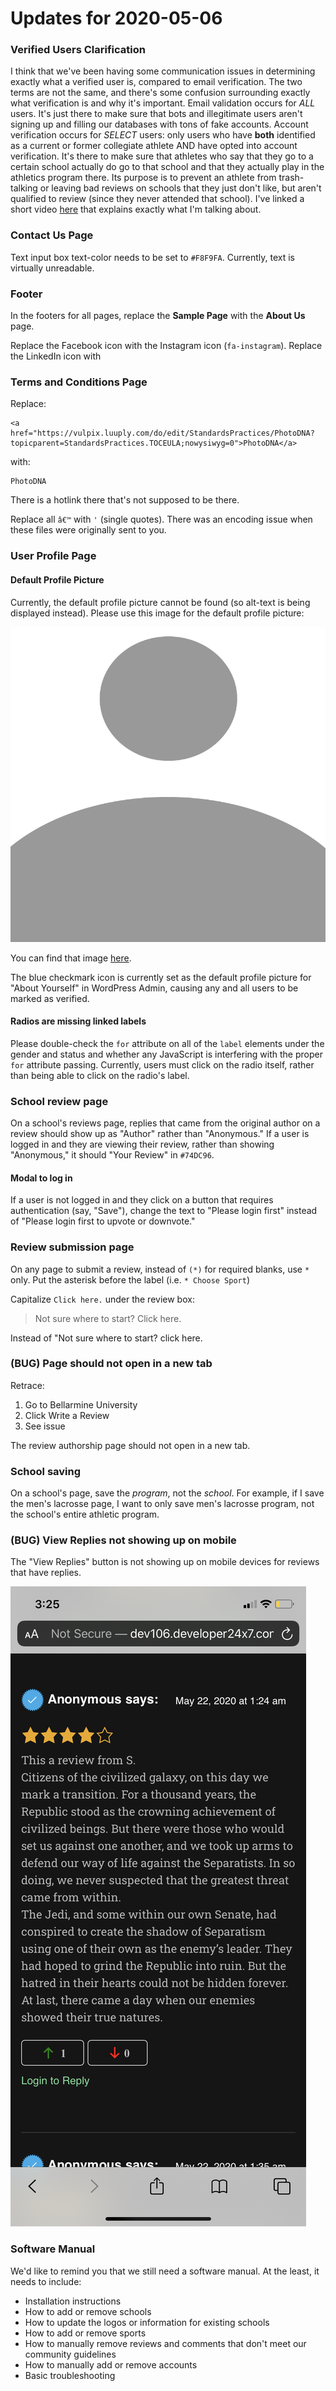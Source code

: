 # Updates for 2020-05-06

### Verified Users Clarification

I think that we've been having some communication issues in determining exactly what a verified user is, compared to email verification. The two terms are not the same, and there's some confusion surrounding exactly what verification is and why it's important.
Email validation occurs for *ALL* users. It's just there to make sure that bots and illegitimate users aren't signing up and filling our databases with tons of fake accounts.
Account verification occurs for *SELECT* users: only users who have **both** identified as a current or former collegiate athlete AND have opted into account verification. It's there to make sure that athletes who say that they go to a certain school actually do go to that school and that they actually play in the athletics program there. Its purpose is to prevent an athlete from trash-talking or leaving bad reviews on schools that they just don't like, but aren't qualified to review (since they never attended that school).
I've linked a short video [here](https://drive.google.com/file/d/1uB_0Q3f0P9znUB1Jvx3rqfLB3EIjiShC/view?usp=sharing
) that explains exactly what I'm talking about.

### Contact Us Page

Text input box text-color needs to be set to `#F8F9FA`. Currently, text is virtually unreadable.

### Footer

In the footers for all pages, replace the **Sample Page** with the **About Us** page.

Replace the Facebook icon with the Instagram icon (`fa-instagram`). Replace the LinkedIn icon with 

### Terms and Conditions Page

Replace:

```
<a href="https://vulpix.luuply.com/do/edit/StandardsPractices/PhotoDNA?topicparent=StandardsPractices.TOCEULA;nowysiwyg=0">PhotoDNA</a>
```

with:

```
PhotoDNA
```

There is a hotlink there that's not supposed to be there.

Replace all `â€™` with `'` (single quotes). There was an encoding issue when these files were originally sent to you.

### User Profile Page

#### Default Profile Picture

Currently, the default profile picture cannot be found (so alt-text is being displayed instead). Please use this image for the default profile picture:

![default profile picture](https://github.com/luuply/changes/raw/master/20200521/default_profile-01.png "Default Profile Picture")

You can find that image [here](https://github.com/luuply/changes/raw/master/20200521/default_profile-01.png).

The blue checkmark icon is currently set as the default profile picture for "About Yourself" in WordPress Admin, causing any and all users to be marked as verified.

#### Radios are missing linked labels

Please double-check the `for` attribute on all of the `label` elements under the gender and status and whether any JavaScript is interfering with the proper `for` attribute passing. Currently, users must click on the radio itself, rather than being able to click on the radio's label.

### School review page

On a school's reviews page, replies that came from the original author on a review should show up as "Author" rather than "Anonymous." If a user is logged in and they are viewing their review, rather than showing "Anonymous," it should "Your Review" in `#74DC96`.

#### Modal to log in

If a user is not logged in and they click on a button that requires authentication (say, "Save"), change the text to "Please login first" instead of "Please login first to upvote or downvote."

### Review submission page

On any page to submit a review, instead of `(*)` for required blanks, use `*` only. Put the asterisk before the label (i.e. `* Choose Sport`)

Capitalize `Click here.` under the review box:

> Not sure where to start? Click here.

Instead of "Not sure where to start? click here.

### (BUG) Page should not open in a new tab

Retrace:

1. Go to Bellarmine University
2. Click Write a Review
3. See issue

The review authorship page should not open in a new tab.

### School saving

On a school's page, save the _program_, not the _school_. For example, if I save the men's lacrosse page, I want to only save men's lacrosse program, not the school's entire athletic program.

### (BUG) View Replies not showing up on mobile

The "View Replies" button is not showing up on mobile devices for reviews that have replies.

![View 2 replies not showing up](https://github.com/luuply/changes/raw/master/20200521/Image%20from%20iOS.png "View 2 replies not showing up")

### Software Manual

We'd like to remind you that we still need a software manual. At the least, it needs to include:

- Installation instructions
- How to add or remove schools
- How to update the logos or information for existing schools
- How to add or remove sports
- How to manually remove reviews and comments that don't meet our community guidelines
- How to manually add or remove accounts
- Basic troubleshooting
